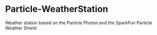 # Particle-WeatherStation
Weather station based on the Particle Photon and the SparkFun Particle Weather Shield

